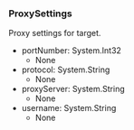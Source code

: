 ### ProxySettings
Proxy settings for target.

- portNumber: System.Int32
  - None
- protocol: System.String
  - None
- proxyServer: System.String
  - None
- username: System.String
  - None
